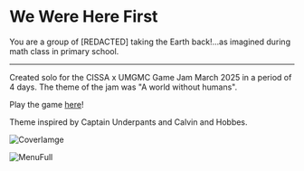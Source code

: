 # We Were Here First

You are a group of [REDACTED] taking the Earth back!...as imagined during math class in primary school.

___

Created solo for the CISSA x UMGMC Game Jam March 2025 in a period of 4 days. The theme of the jam was "A world without humans".

Play the game [here](https://itch.io/jam/cissa-x-umgmc/rate/3388321)!

Theme inspired by Captain Underpants and Calvin and Hobbes.

![CoverIamge](https://github.com/user-attachments/assets/42289308-5966-4259-b937-943a7dc7b432)

![MenuFull](https://github.com/user-attachments/assets/d07d19b8-bc56-4bb6-8754-a23e3a1fe659)
